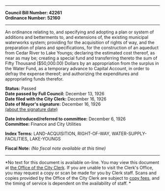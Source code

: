 * * * * *  
  
**Council Bill Number: [](#h0)[](#h2)42261**   
**Ordinance Number: 52160**  
  
* * * * *  
  
An ordinance relating to, and specifying and adopting a plan or system of additions and betterments to, and extensions of, the existing municipal waterworks system; providing for the acquisition of rights of way, and the preparation of plans and specifications, for the construction of an aqueduct from Cedar River to Lake Youngs; declaring the estimated cost thereof, as near as may be; creating a special fund and transferring thereto the sum of Fifty Thousand ($50,000.00) Dollars by an appropriation from the surplus in the Water Fund, as a temporary advance to Capital Account, in order to defray the expense thereof; and authorizing the expenditures and appropriating funds therefor.  
  
**Status:** Passed   
**Date passed by Full Council:** December 13, 1926   
**Date filed with the City Clerk:** December 16, 1926   
**Date of Mayor's signature:** December 16, 1926   
[(about the signature date)](/~public/approvaldate.htm)   
  
  
**Date introduced/referred to committee:** December 6, 1926   
**Committee:** Finance and City Utilities   
  
**Index Terms:** LAND-ACQUISITION, RIGHT-OF-WAY, WATER-SUPPLY-FACILITIES, LAKE-YOUNGS  
  
**Fiscal Note:** *(No fiscal note available at this time)*  
  
* * * * *  
  
*No text for this document is available on-line. You may view this document at [the Office of the City Clerk](http://www.seattle.gov/leg/clerk/contactUs.htm). If you are unable to visit the Clerk's Office, you may request a copy or scan be made for you by Clerk staff. Scans and copies provided by the Office of the City Clerk are subject to [copy fees](http://clerk.seattle.gov/~public/clerkfees.htm), and the timing of service is dependent on the availability of staff. *  
  
  
